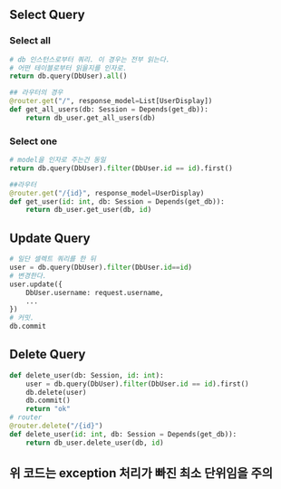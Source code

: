 ## Select Query
### Select all
```Python
# db 인스턴스로부터 쿼리. 이 경우는 전부 읽는다.
# 어떤 테이블로부터 읽을지를 인자로.
return db.query(DbUser).all()

## 라우터의 경우
@router.get("/", response_model=List[UserDisplay])
def get_all_users(db: Session = Depends(get_db)):
    return db_user.get_all_users(db)
```
### Select one
```python
# model을 인자로 주는건 동일
return db.query(DbUser).filter(DbUser.id == id).first()

##라우터
@router.get("/{id}", response_model=UserDisplay)
def get_user(id: int, db: Session = Depends(get_db)):
    return db_user.get_user(db, id)
```
## Update Query
```python
# 일단 셀렉트 쿼리를 한 뒤
user = db.query(DbUser).filter(DbUser.id==id)
# 변경한다.
user.update({
    DbUser.username: request.username,
    ...
})
# 커밋.
db.commit
```
## Delete Query
```python
def delete_user(db: Session, id: int):
    user = db.query(DbUser).filter(DbUser.id == id).first()
    db.delete(user)
    db.commit()
    return "ok"
# router
@router.delete("/{id}")
def delete_user(id: int, db: Session = Depends(get_db)):
    return db_user.delete_user(db, id)

```
## 위 코드는 exception 처리가 빠진 최소 단위임을 주의